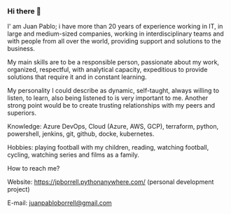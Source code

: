 ### Hi there 👋
I' am Juan Pablo; i have more than 20 years of experience working in IT, in large and medium-sized companies, working in
interdisciplinary teams and with people from all over the world, providing support and solutions to the business.

My main skills are to be a responsible person, passionate about my work, organized, respectful, with analytical
capacity, expeditious to provide solutions that require it and in constant learning.

My personality I could describe as dynamic, self-taught, always willing to listen, to learn, also being listened to is
very important to me. Another strong point would be to create trusting relationships with my peers and superiors.

Knowledge:
Azure DevOps, Cloud (Azure, AWS, GCP), terraform, python, powershell, jenkins, git, github, docke, kubernetes.

Hobbies: playing football with my children, reading, watching football, cycling, watching series and films as a family.

How to reach me?

Website: https://jpborrell.pythonanywhere.com/ (personal development project)

E-mail: juanpabloborrell@gmail.com


<!--
**JuanPabloBorrell/JuanPabloBorrell** is a ✨ _special_ ✨ repository because its `README.md` (this file) appears on your GitHub profile.

Here are some ideas to get you started:

- 🔭 I’m currently working on ...
- 🌱 I’m currently learning ...
- 👯 I’m looking to collaborate on ...
- 🤔 I’m looking for help with ...
- 💬 Ask me about ...
- 📫 How to reach me: ...
- 😄 Pronouns: ...
- ⚡ Fun fact: ...
-->
